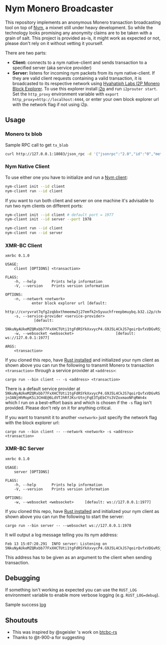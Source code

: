 # Nym Monero Broadcaster
This repository implements an anonymous Monero transaction broadcasting tool on top of
[Nym](https://github.com/nymtech/nym), a mixnet still under heavy development. So while the technology looks promising
any anonymity claims are to be taken with a grain of salt. This project is provided as-is, it might work as expected or
not, please don't rely on it without vetting it yourself. 

There are two parts:
* **Client:** connects to a nym native-client and sends transaction to a specified server (aka service provider)
* **Server:** listens for incoming nym packets from its nym native-client. If they are valid client requests containing a valid transaction, 
it is broadcasted to its respective network using [Hyahatiph Labs I2P Monero Block Explorer](http://cvryvrat7qfg2zqbbxthmeemw3j27emfk2n5yuuchfreepbmuybq.b32.i2p). To use this explorer install [i2p](https://geti2p.net/en/download) and run `i2prouter start`. Set the `http_proxy` environment variable with `export http_proxy=http://localhost:4444`, or enter your own block explorer url with the network flag if not using i2p.

## Usage
### Monero tx blob
Sample RPC call to get `tx_blob`

```bash
curl http://127.0.0.1:18083/json_rpc -d '{"jsonrpc":"2.0","id":"0","method":"transfer","params":{"destinations":[{"amount":1000000000,"address":"4abc..."}],"account_index":0,"subaddr_indices":[0],"priority":3,"ring_size":16, "do_not_relay": true, "get_tx_hex": true}}' -H 'Content-Type: application/json'
```

### Nym Native Client
To use either one you have to initialize and run a [Nym client](https://nymtech.net/docs/stable/developers/develop-with-nym/websocket-client):

```bash
nym-client init --id client
nym-client run --id client
```

If you want to run both client and server on one machine it's advisable to run two nym clients on different ports:

```bash
nym-client init --id client # default port = 1977
nym-client init --id server --port 1978

nym-client run --id client
nym-client run --id server
``` 

### XMR-BC Client
```
xmrbc 0.1.0

USAGE:
    client [OPTIONS] <transaction>

FLAGS:
    -h, --help       Prints help information
    -V, --version    Prints version information

OPTIONS:
    -n, --network <network>
            enter block explorer url [default:
            http://cvryvrat7qfg2zqbbxthmeemw3j27emfk2n5yuuchfreepbmuybq.b32.i2p/checkandpush]
    -s, --service-provider <service-provider>
             [default:
            5NkuNyAUkeMZQRxbb77FxXHCTUti1tgFdRSYkXxvycP4.G9J5L4CkJS7qoirQvfxVDGvRSjn3ANjHhMopK5i3CH4E@6LdVTJhRfJKsrUtnjFqE3TpEbCYs3VZoxmaoNFqRWn4x]
    -w, --websocket <websocket>                   [default: ws://127.0.0.1:1977]

ARGS:
    <transaction>   
```

If you cloned this repo, have [Rust installed](https://rustup.rs/) and initialized your nym client as shown above you
can run the following to transmit Monero tx transaction `<transaction>` through a service provider at `<address>`:

```
cargo run --bin client -- -s <address> <transaction>
```

There is a default service provider at `5NkuNyAUkeMZQRxbb77FxXHCTUti1tgFdRSYkXxvycP4.G9J5L4CkJS7qoirQvfxVDGvRSjn3ANjHhMopK5i3CH4E@6LdVTJhRfJKsrUtnjFqE3TpEbCYs3VZoxmaoNFqRWn4x
`
which I run on a best-effort basis and which is chosen if the `-s` flag isn't provided. Please don't rely on it for anything critical.

If you want to transmit it to another `<network>` just specify the network
flag with the block explorer url:

```
cargo run --bin client -- --network <network> -s <address> <transaction>
```

### XMR-BC Server
```
xmrbc 0.1.0

USAGE:
    server [OPTIONS]

FLAGS:
    -h, --help       Prints help information
    -V, --version    Prints version information

OPTIONS:
    -w, --websocket <websocket>     [default: ws://127.0.0.1:1977]
```

If you cloned this repo, have [Rust installed](https://rustup.rs/) and initialized your nym client as shown above you
can run the following to start the server:

```
cargo run --bin server -- --websocket ws://127.0.0.1:1978
```

It will output a log message telling you its nym address:

```
Feb 13 15:07:20.291  INFO server: Listening on 5NkuNyAUkeMZQRxbb77FxXHCTUti1tgFdRSYkXxvycP4.G9J5L4CkJS7qoirQvfxVDGvRSjn3ANjHhMopK5i3CH4E@6LdVTJhRfJKsrUtnjFqE3TpEbCYs3VZoxmaoNFqRWn4x
```

This address has to be given as an argument to the client when sending transaction.

## Debugging
If something isn't working as expected you can use the `RUST_LOG` environment variable to enable more verbose logging
(e.g. `RUST_LOG=debug`).

Sample success [log](./success-log.md)

## Shoutouts
* This was inspired by @sgeisler 's work on [btcbc-rs](https://github.com/sgeisler/btcbc-rs)
* Thanks to @t-900-a for suggesting

